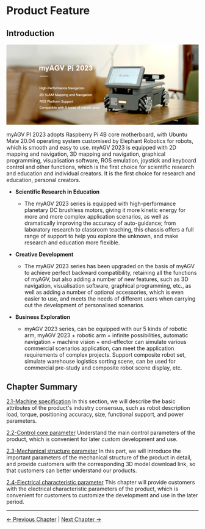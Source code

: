 # Product Feature

## Introduction

<img src="../resources/2-ProductFeature/2.1/PI-main.png " width="800" height="auto" />

myAGV PI 2023 adopts Raspberry Pi 4B core motherboard, with Ubuntu Mate 20.04 operating system customised by Elephant Robotics for robots, which is smooth and easy to use. myAGV 2023 is equipped with 2D mapping and navigation, 3D mapping and navigation, graphical programming, visualisation software, ROS emulation, joystick and keyboard control and other functions, which is the first choice for scientific research and education and individual creators. It is the first choice for research and education, personal creators.

- **Scientific Research in Education**

    - The myAGV 2023 series is equipped with high-performance planetary DC brushless motors, giving it more kinetic energy for more and more complex application scenarios, as well as dramatically improving the accuracy of auto-guidance; from laboratory research to classroom teaching, this chassis offers a full range of support to help you explore the unknown, and make research and education more flexible.

- **Creative Development**

    - The myAGV 2023 series has been upgraded on the basis of myAGV to achieve perfect backward compatibility, retaining all the functions of myAGV, but also adding a number of new features, such as 3D navigation, visualisation software, graphical programming, etc., as well as adding a number of optional accessories, which is even easier to use, and meets the needs of different users when carrying out the development of personalised scenarios.

- **Business Exploration**

    - myAGV 2023 series, can be equipped with our 5 kinds of robotic arm, myAGV 2023 + robotic arm = infinite possibilities, automatic navigation + machine vision + end-effector can simulate various commercial scenarios application, can meet the application requirements of complex projects. Support composite robot set, simulate warehouse logistics sorting scene, can be used for commercial pre-study and composite robot scene display, etc.

## Chapter Summary

[2.1-Machine specification](2.1-MachineSpecification.md)
In this section, we will describe the basic attributes of the product's industry consensus, such as robot description load, torque, positioning accuracy, size, functional support, and power parameters.

[2.2-Control core parameter](2.2-ControlCoreParameter.md)
Understand the main control parameters of the product, which is convenient for later custom development and use.

[2.3-Mechanical structure parameter](2.3-MechanicalStructureParameter.md)
In this part, we will introduce the important parameters of the mechanical structure of the product in detail, and provide customers with the corresponding 3D model download link, so that customers can better understand our products.

[2.4-Electrical characteristic parameter](2.4-ElectricalCharacteristicParameter.md)
This chapter will provide customers with the electrical characteristic parameters of the product, which is convenient for customers to customize the development and use in the later period.

----
[← Previous Chapter](../1-ProductIntroduction/README.md) | [Next Chapter →](../3-UserNotes/README.md)